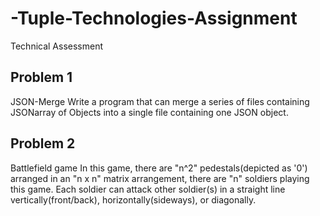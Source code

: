# -Tuple-Technologies-Assignment
Technical Assessment

## Problem 1
JSON-Merge
Write a program that can merge a series of files containing JSONarray of Objects into a single
file containing one JSON object.

## Problem 2
Battlefield game
In this game, there are "n^2" pedestals(depicted as '0') arranged in an "n x n"
matrix arrangement, there are "n" soldiers playing this game. Each soldier can attack other
soldier(s) in a straight line vertically(front/back), horizontally(sideways), or diagonally.